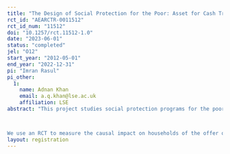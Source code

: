 ```yaml
---
title: "The Design of Social Protection for the Poor: Asset for Cash Transfers"
rct_id: "AEARCTR-0011512"
rct_id_num: "11512"
doi: "10.1257/rct.11512-1.0"
date: "2023-06-01"
status: "completed"
jel: "O12"
start_year: "2012-05-01"
end_year: "2022-12-31"
pi: "Imran Rasul"
pi_other:
  1:
    name: Adnan Khan
    email: a.q.khan@lse.ac.uk
    affiliation: LSE
abstract: "This project studies social protection programs for the poor: we ask whether in-kind transfers are more effective at tackling household poverty than offering households with the equivalent valued transfer as an unconditional cash transfer (UCT)? 

We use an RCT to measure the causal impact on households of the offer of either in-kind asset transfer or unconditional cash transfer. We estimate the impacts of each form of transfer on a rich set of economic, social and psychological outcomes at the individual and household. We measure impacts both on the actual beneficiary households, and also measure whether there are positive or negative spillover effects of each form of social protection scheme to other households in the same community. "
layout: registration
---
```


